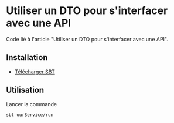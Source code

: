 # Utiliser un DTO pour s'interfacer avec une API

Code lié à l'article "Utiliser un DTO pour s'interfacer avec une API".

## Installation

* [Télécharger SBT](https://www.scala-sbt.org/download.html)

## Utilisation
Lancer la commande
```
sbt ourService/run
```
